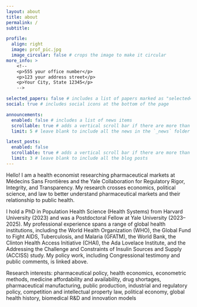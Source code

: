```yaml
---
layout: about
title: about
permalink: /
subtitle: 

profile:
  align: right
  image: prof_pic.jpg
  image_circular: false # crops the image to make it circular
more_info: >
    <!--
    <p>555 your office number</p>
    <p>123 your address street</p>
    <p>Your City, State 12345</p>
    -->

selected_papers: false # includes a list of papers marked as "selected={true}"
social: true # includes social icons at the bottom of the page

announcements:
  enabled: false # includes a list of news items
  scrollable: true # adds a vertical scroll bar if there are more than 3 news items
  limit: 5 # leave blank to include all the news in the `_news` folder

latest_posts:
  enabled: false
  scrollable: true # adds a vertical scroll bar if there are more than 3 new posts items
  limit: 3 # leave blank to include all the blog posts
---
```


Hello! I am a health economist researching pharmaceutical markets at Médecins Sans Frontières and the Yale Collaboration for Regulatory Rigor, Integrity, and Transparency. My research crosses economics, political science, and law to better understand pharmaceutical markets and their relationship to public health.

I hold a PhD in Population Health Science (Health Systems) from Harvard University (2023) and was a Postdoctoral Fellow at Yale University (2023–2025).  My professional experience spans a range of global health institutions, including the World Health Organization (WHO), the Global Fund to Fight AIDS, Tuberculosis, and Malaria (GFATM), the World Bank, the Clinton Health Access Initiative (CHAI), the Ada Lovelace Institute, and the Addressing the Challenge and Constraints of Insulin Sources and Supply (ACCISS) study. My policy work, including Congressional testimony and public comments, is linked above.

Research interests: pharmaceutical policy, health economics, econometric methods, medicine affordability and availability, drug shortages, pharmaceutical manufacturing, public production, industrial and regulatory policy, competition and intellectual property law, political economy, global health history, biomedical R&D and innovation models
